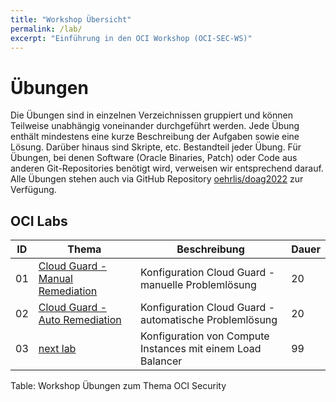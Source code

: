 ```yaml
---
title: "Workshop Übersicht"
permalink: /lab/
excerpt: "Einführung in den OCI Workshop (OCI-SEC-WS)"
---
```

<!-- markdownlint-disable MD025 -->
<!-- markdownlint-configure-file { "MD013": { "tables": false } } -->
# Übungen

Die Übungen sind in einzelnen Verzeichnissen gruppiert und können Teilweise
unabhängig voneinander durchgeführt werden. Jede Übung enthält mindestens eine kurze
Beschreibung der Aufgaben sowie eine Lösung. Darüber hinaus sind Skripte, etc.
Bestandteil jeder Übung. Für Übungen, bei denen Software (Oracle Binaries, Patch)
oder Code aus anderen Git-Repositories benötigt wird, verweisen wir entsprechend
darauf. Alle Übungen stehen auch via GitHub Repository
[oehrlis/doag2022](https://github.com/oehrlis/doag2022) zur Verfügung.

## OCI Labs

| ID | Thema                                                      | Beschreibung                                                | Dauer |
|----|------------------------------------------------------------|-------------------------------------------------------------|-------|
| 01 | [Cloud Guard - Manual Remediation](lab/ex01)               | Konfiguration Cloud Guard - manuelle Problemlösung          | 20    |
| 02 | [Cloud Guard - Auto Remediation](lab/ex02)                 | Konfiguration Cloud Guard - automatische Problemlösung      | 20    |
| 03 | [next lab](lab/ex03)                                       | Konfiguration von Compute Instances mit einem Load Balancer | 99    |

Table: Workshop Übungen zum Thema OCI Security
